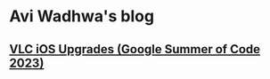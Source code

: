 # Avi Wadhwa's blog

## [VLC iOS Upgrades (Google Summer of Code 2023)](https://aviwadhwa.com/VLC%20iOS%20Upgrades)